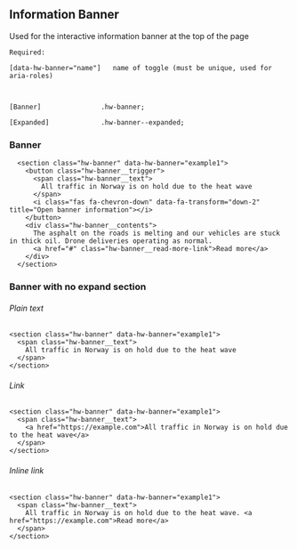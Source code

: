 ## Information Banner

Used for the interactive information banner at the top of the page

```code
Required:

[data-hw-banner="name"]   name of toggle (must be unique, used for aria-roles)



[Banner]               .hw-banner;

[Expanded]             .hw-banner--expanded;

```


### Banner

```html|plain,light
  <section class="hw-banner" data-hw-banner="example1">
    <button class="hw-banner__trigger">
      <span class="hw-banner__text">
        All traffic in Norway is on hold due to the heat wave
      </span>
      <i class="fas fa-chevron-down" data-fa-transform="down-2" title="Open banner information"></i>
    </button>
    <div class="hw-banner__contents">
      The asphalt on the roads is melting and our vehicles are stuck in thick oil. Drone deliveries operating as normal.
      <a href="#" class="hw-banner__read-more-link">Read more</a>
    </div>
  </section>
```



### Banner with no expand section
###### Plain text
```html|plain,light
<section class="hw-banner" data-hw-banner="example1">
  <span class="hw-banner__text">
    All traffic in Norway is on hold due to the heat wave
  </span>
</section>
```

###### Link
```html|plain,light
<section class="hw-banner" data-hw-banner="example1">
  <span class="hw-banner__text">
    <a href="https://example.com">All traffic in Norway is on hold due to the heat wave</a>
  </span>
</section>
```

###### Inline link
```html|plain,light
<section class="hw-banner" data-hw-banner="example1">
  <span class="hw-banner__text">
    All traffic in Norway is on hold due to the heat wave. <a href="https://example.com">Read more</a>
  </span>
</section>
```